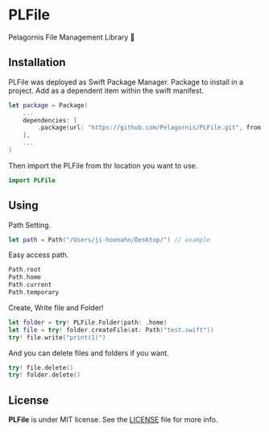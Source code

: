 # PLFile

Pelagornis File Management Library 📁

## Installation
PLFile was deployed as Swift Package Manager. Package to install in a project. Add as a dependent item within the swift manifest.
```swift
let package = Package(
    ...
    dependencies: [
        .package(url: "https://github.com/Pelagornis/PLFile.git", from: "1.0.0")
    ],
    ...
)
```
Then import the PLFile from thr location you want to use.

```swift
import PLFile
```

## Using

Path Setting.
```swift
let path = Path("/Users/ji-hoonahn/Desktop/") // example
```

Easy access path.
```swift
Path.root
Path.home
Path.current
Path.temporary
```

Create, Write file and Folder!
```swift
let folder = try! PLFile.Folder(path: .home)
let file = try! folder.createFile(at: Path("test.swift"))
try! file.write("print(1)")
```

And you can delete files and folders if you want.

```swift
try! file.delete()
try! folder.delete()
```

## License
**PLFile** is under MIT license. See the [LICENSE](LICENSE) file for more info.
